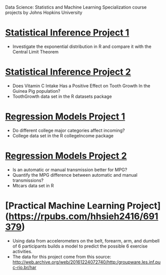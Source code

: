 Data Science: Statistics and Machine Learning Specialization course projects by Johns Hopkins University

# [Statistical Inference Project 1](https://rpubs.com/hhsieh2416/638184)
- Investigate the exponential distribution in R and compare it with the Central Limit Theorem

# [Statistical Inference Project 2](https://rpubs.com/hhsieh2416/638183)
- Does Vitamin C Intake Has a Positive Effect on Tooth Growth In the Guinea Pig population?
- ToothGrowth data set in the R datasets package

# [Regression Models Project 1](https://rpubs.com/hhsieh2416/674486)
- Do different college major categories affect incoming?
- College data set in the R collegeIncome package

# [Regression Models Project 2](https://rpubs.com/hhsieh2416/670459)
- Is an automatic or manual transmission better for MPG?
- Quantify the MPG difference between automatic and manual transmissions?
- Mtcars data set in R

# [Practical Machine Learning Project] (https://rpubs.com/hhsieh2416/691379)
-  Using data from accelerometers on the belt, forearm, arm, and dumbell of 6 participants builds a model to predict the possible 6 exercise activities. 
-  The data for this project come from this source: http://web.archive.org/web/20161224072740/http:/groupware.les.inf.puc-rio.br/har
